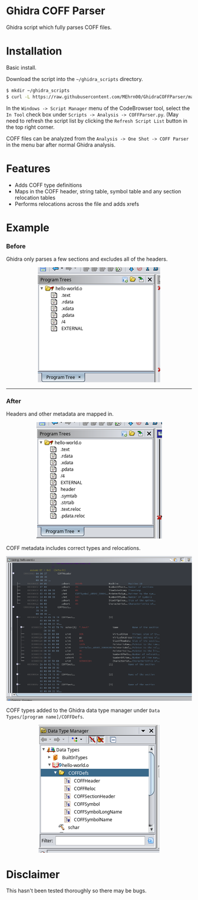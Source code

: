 # Ghidra COFF Parser

Ghidra script which fully parses COFF files.

# Installation
Basic install.

Download the script into the `~/ghidra_scripts` directory.

```bash
$ mkdir ~/ghidra_scripts
$ curl -L https://raw.githubusercontent.com/MEhrn00/GhidraCOFFParser/main/COFFParser.py -o ~/ghidra_scripts/COFFParser.py
```

In the `Windows -> Script Manager` menu of the CodeBrowser tool, select the `In Tool`
check box under `Scripts -> Analysis -> COFFParser.py`. (May need to refresh the script
list by clicking the `Refresh Script List` button in the top right corner.

COFF files can be analyzed from the `Analysis -> One Shot -> COFF Parser` in the menu bar
after normal Ghidra analysis.

# Features
 * Adds COFF type definitions
 * Maps in the COFF header, string table, symbol table and any section relocation tables
 * Performs relocations across the file and adds xrefs

# Example

### Before

Ghidra only parses a few sections and excludes all of the headers.

<p align="center">
  <img alt="before_pictures.png" src="res/before_picture.png">
</p>


---

### After

Headers and other metadata are mapped in.

<p align="center">
  <img alt="after_program_tree.png" src="res/after_program_tree.png">
</p>


COFF metadata includes correct types and relocations.

<p align="center">
  <img alt="after_coff_header.png" src="res/after_coff_header.png">
</p>


COFF types added to the Ghidra data type manager under `Data Types/[program name]/COFFDefs`.

<p align="center">
  <img alt="after_coff_types.png" src="res/after_coff_types.png">
</p>


# Disclaimer

This hasn't been tested thoroughly so there may be bugs.
